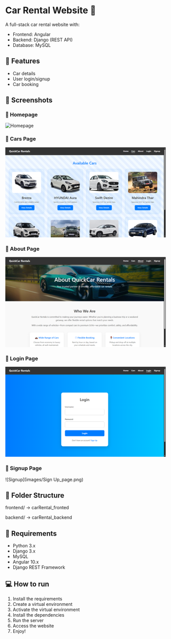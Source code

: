 # Car Rental Website 🚗

A full-stack car rental website with:

- Frontend: Angular
- Backend: Django (REST API)
- Database: MySQL

## 📝 Features
- Car details
- User login/signup
- Car booking 

## 📸 Screenshots
### 🔹 Homepage
![Homepage](images/homepage.png)

### 🔹 Cars Page
![Cars](images/Cars_details.png)

### 🔹 About Page
![About](images/About_page.png)

### 🔹 Login Page
![Login](images/Login_page.png)

### 🔹 Signup Page
![Signup](images/Sign Up_page.png)

## 📂 Folder Structure
frontend/ → carRental_fronted

backend/ → carRental_backend

## 📝 Requirements
- Python 3.x
- Django 3.x
- MySQL
- Angular 10.x
- Django REST Framework

## 💻 How to run
1. Install the requirements
2. Create a virtual environment
3. Activate the virtual environment
4. Install the dependencies
5. Run the server
6. Access the website
7. Enjoy!

